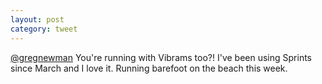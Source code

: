 ```yaml
---
layout: post
category: tweet
---
```

[@gregnewman](http://twitter.com/gregnewman) You're running with Vibrams too?! I've been using Sprints since March and I love it. Running barefoot on the beach this week.
